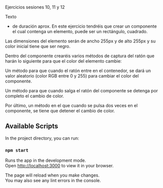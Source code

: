 Ejercicios sesiones 10, 11 y 12

Texto
- de duración aprox.
En este ejercicio tendréis que crear un componente el cual contenga un elemento, puede ser un rectángulo, cuadrado.

Las dimensiones del elemento serán de ancho 255px y de alto 255px y su color inicial tiene que ser negro.

Dentro del componente crearéis varios métodos de captura del ratón que harán lo siguiente para que el color del elemento cambie:

Un método para que cuando el ratón entre en el contenedor, se dará un valor aleatorio (color RGB entre 0 y 255) para cambiar el color del componente.

Un método para que cuando salga el ratón del componente se detenga por completo el cambio de color.

Por último, un método en el que cuando se pulsa dos veces en el componente, se tiene que detener el cambio de color.

## Available Scripts

In the project directory, you can run:

### `npm start`

Runs the app in the development mode.\
Open [http://localhost:3000](http://localhost:3000) to view it in your browser.

The page will reload when you make changes.\
You may also see any lint errors in the console.

